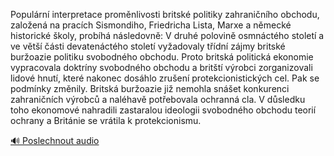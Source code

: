 
Populární interpretace proměnlivosti britské politiky zahraničního obchodu, založená na pracích Sismondiho, Friedricha Lista, Marxe a německé historické školy, probíhá následovně: V druhé polovině osmnáctého století a ve větší části devatenáctého století vyžadovaly třídní zájmy britské buržoazie politiku svobodného obchodu. Proto britská politická ekonomie vypracovala doktríny svobodného obchodu a britští výrobci zorganizovali lidové hnutí, které nakonec dosáhlo zrušení protekcionistických cel. Pak se podmínky změnily. Britská buržoazie již nemohla snášet konkurenci zahraničních výrobců a naléhavě potřebovala ochranná cla. V důsledku toho ekonomové nahradili zastaralou ideologii svobodného obchodu teorií ochrany a Británie se vrátila k protekcionismu.

[🔊 Poslechnout audio](/data/7-paragraphs/audio/chapter_25/para_007-Populrn-interpretace-promnlivosti-britsk-polit.mp3)
